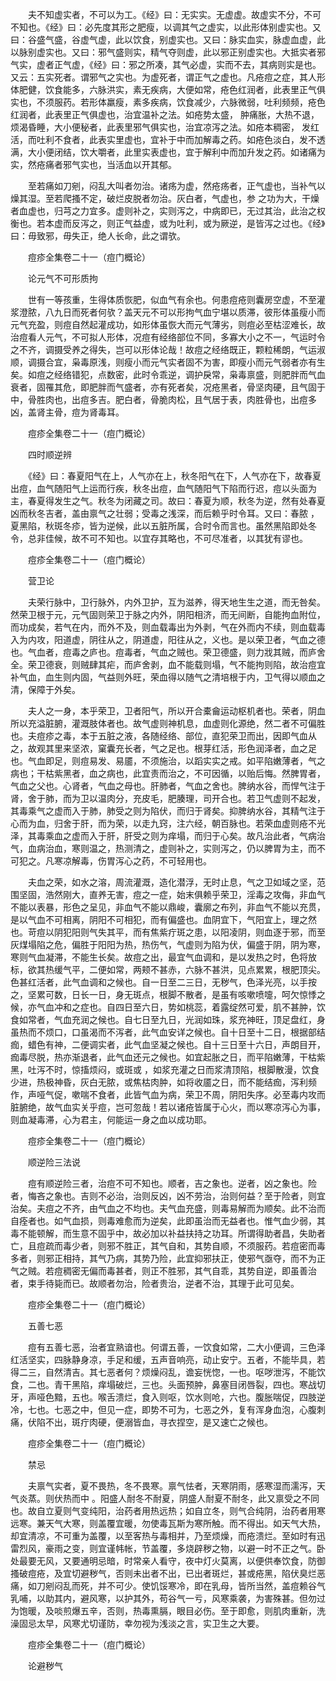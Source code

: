 <!-- { "loadSidebar": true } -->
　　夫不知虚实者，不可以为工。《经》曰：无实实。无虚虚。故虚实不分，不可不知也。《经》曰：必先度其形之肥瘦，以调其气之虚实，以此形体别虚实也。又曰：谷盛气盛，谷虚气虚，此以饮食，别虚实也。又曰：脉实血实，脉虚血虚，此以脉别虚实也。又曰：邪气盛则实，精气夺则虚，此以邪正别虚实也。大抵实者邪气实，虚者正气虚，《经》曰：邪之所凑，其气必虚，实而不去，其病则实是也。又云：五实死者。谓邪气之实也。为虚死者，谓正气之虚也。凡疮痘之症，其人形体肥健，饮食能多，六脉洪实，素无疾病，大便如常，疮色红润者，此表里正气俱实也，不须服药。若形体羸瘦，素多疾病，饮食减少，六脉微弱，吐利频频，疮色红润者，此表里正气俱虚也，治宜温补之法。如疮势太盛， 肿痛胀，大热不退，烦渴昏睡，大小便秘者，此表里邪气俱实也，治宜凉泻之法。如疮本稠密， 发红活，而吐利不食者，此表实里虚也，宜补于中而加解毒之药。如疮色淡白，发不透满，大小便闭结，饮大嚼者，此里实表虚也，宜于解利中而加升发之药。如诸痛为实，然疮痛者邪气实也，当活血以开其郁。

　　至若痛如刀剜，闷乱大叫者勿治。诸疡为虚，然疮疡者，正气虚也，当补气以燥其湿。至若爬搔不定，破烂皮脱者勿治。灰白者，气虚也，参 之功为大，干燥者血虚也，归芎之力宜多。虚则补之，实则泻之，中病即已，无过其治，此治之权衡也。若本虚而反泻之，则正气益虚，或为吐利，或为厥逆，是皆泻之过也。《经》曰：毋致邪，毋失正，绝人长命，此之谓欤。

　　痘疹全集卷二十一（痘门概论）

　　论元气不可形质拘

　　世有一等孩重，生得体质恢肥，似血气有余也。何患痘疮则囊房空虚，不至灌浆澄脓，八九日而死者何欤？盖天元不可以形拘气血宁堪以质滞，彼形体虽瘦小而元气充盈，则痘自然起灌成功，如形体虽恢大而元气薄劣，则痘必至枯涩难长，故治痘看人元气，不可拟人形体，况痘有经络部位不同，多寡大小之不一，气运时令之不齐，调摄受养之得失，岂可以形体论哉！故痘之经络既正，颗粒稀朗，气运淑顺，调摄合宜，枭毒原浅，则瘦小而元气实者固不为害，即瘦小而元气弱者亦有生矣。如痘之经络错犯，点数密，此时令乖逆，调护戾常，枭毒禀盛，则肥胖而气血衰者，固罹其危，即肥胖而气盛者，亦有死者矣，况疮黑者，骨坚肉硬，且气固于中，骨胜肉也，出痘多吉。肥白者，骨脆肉松，且气居于表，肉胜骨也，出痘多凶，盖肾主骨，痘为肾毒耳。

　　痘疹全集卷二十一（痘门概论）

　　四时顺逆辨

　　《经》曰：春夏阳气在上，人气亦在上，秋冬阳气在下，人气亦在下，故春夏出痘，血气随阳气上运而行疾，秋冬出痘，血气随阳气下陷而行迟，痘以头面为主，春夏得发生之气。秋冬为闭藏之司。故曰：春夏为顺，秋冬为逆，然有处春夏凶而秋冬吉者，盖由禀气之壮弱；受毒之浅深，而后赖乎时令耳。又曰：春脓 ，夏黑陷，秋斑冬疹，皆为逆候，此以五脏所属，合时令而言也。虽然黑陷即处冬令，总非佳候，故不可不知也。以宜存其略也，不可尽准者，以其犹有谬也。

　　痘疹全集卷二十一（痘门概论）

　　营卫论

　　夫荣行脉中，卫行脉外，内外卫护，互为滋养，得天地生生之道，而无咎矣。然荣卫根于元，元气固则荣卫于脉之内外，阴阳相济，而无间断，自能拘血附位，而功成矣，若气在内，而外不及，则血载毒出为外剥，气在外而内不续，则血载毒入为内攻，阳道虚，阴往从之，阴道虚，阳往从之，义也。是以荣卫者，气血之德也。气血者，痘毒之庐也。痘毒者，气血之贼也。荣卫德盛，则力戕其贼，而庐舍全。荣卫德衰，则贼肆其疟，而庐舍剥，血不能载则塌，气不能拘则陷，故治痘宜补气血，血生则内固，气益则外旺，荣血得以随气之清培根于内，卫气得以顺血之清，保障于外矣。

　　夫人之一身，本乎荣卫，卫者阳气，所以开合橐龠运动枢机者也。荣者，阴血所以充溢脏腑，灌溉肢体者也。故气虚则神机息，血虚则化源绝，然二者不可偏胜也。夫痘疹之毒，本于五脏之液，各随经络、部位，直犯荣卫而出，因即气血从之，故观其里来坚浓，窠囊充长者，气之足也。根芽红活，形色润泽者，血之足也。气血即足，则痘易发、易靥，不须施治，以蹈实实之戒。如平陷嫩薄者，气之病也；干枯紫黑者，血之病也，此宜责而治之，不可因循，以贻后悔。然脾胃者，气血之父也。心肾者，气血之母也。肝肺者，气血之舍也。脾纳水谷，而悍气注于肾，舍于肺，而为卫以温肉分，充皮毛，肥腠理，司开合也。若卫气虚则不起发，其毒乘气之虚而入于肺，肺受之则为陷伏，而归于肾矣。抑脾纳水谷，其精气注于心而为血，归舍于肝，而为荣，以走九窍，注六经，朝百脉也。若荣血虚则疮不光泽，其毒乘血之虚而入于肝，肝受之则为痒塌，而归于心矣。故凡治此者，气病治气，血病治血，寒则温之，热测清之，虚则补之，实则泻之，仍以脾胃为主，而不可犯之。凡寒凉解毒，伤胃泻心之药，不可轻用也。

　　夫血之荣，如水之溶，周流灌溉，造化潜浮，无时止息，气之卫如域之坚，范围坚固，浩然刚大，直养无害，痘之一症，始末俱赖乎荣卫，淫毒之攻侮，非血气不能以表暴，形色之呈见，非血气不能以鼎峻，囊廓之布列，非血气不能以充贯，是以气血不可相离，阴阳不可相犯，而有偏盛也。血阴宜下，气阳宜上，理之然也。苛痘以阴犯阳则气失其平，而有焦紫疔斑之患，以阳凌阴，则血逐于邪，而至灰煤塌陷之危，偏胜于阳阳为热，热伤气，气虚则为陷为伏，偏盛于阴，阴为寒，寒则气血凝滞，不能生长矣。故痘之出，最宜气血调和，是以发热之时，色将放标，欲其热缓气平，二便如常，两颊不甚赤，六脉不甚洪，见点累累，根肥顶尖。色甚红活者，此气血调和之候也。自一日至二三日，无秽气，色泽光亮，以手按之，坚累可数，日长一日，身无斑点，根脚不散者，是虽有咳嗽喷嚏，呵欠惊悸之候，亦气血冲和之症也。自四日至六日，势如桃蕊，着露绽然可爱，肌不甚肿，饮食如常者，气血充润之候也。自七日至九日，光润如珠，浆充神旺，顶足盘红，身虽热而不烦口，口虽渴而不泻者，此气血安详之候也。自十日至十二日，根据部结痂，蜡色有神，二便调实者，此气血坚凝之候也。自十三日至十六日，声朗目开，痂毒尽脱，热亦渐退者，此气血还元之候也。如宜起胀之日，而平陷嫩薄，干枯紫黑，吐泻不时，惊搐烦闷，或斑或 ，如浆充灌之日而浆清顶陷，根脚散漫，饮食少进，热极神昏，灰白无脓，或焦枯肉肿，如将收靥之日，而不能结痂，泻利频作，声哑气促，嗽喘不食者，此皆气血为病，荣卫不周，阴阳失序。必至毒内攻而脏腑绝，故气血实关乎痘，岂可忽哉！若以诸疮皆属于心火，而以寒凉泻心为事，则血凝毒滞，心为君主，何能运一身之血以成功耶。

　　痘疹全集卷二十一（痘门概论）

　　顺逆险三法说

　　痘有顺逆险三者，治痘不可不知也。顺者，吉之象也。逆者，凶之象也。险者，悔吝之象也。吉则不必治，治则反凶，凶不劳治，治则何益？至于险者，则宜治矣。夫痘之不齐，由气血之不均也。夫气血充盛，则毒易解而为顺矣。此不治而自痊者也。如气血损，则毒难愈而为逆矣，此即虽治而无益者也。惟气血少弱，其毒不能顿解，而生意不固乎中，故必加以补益扶持之功耳。所谓得助者昌，失助者亡，且痘疏而毒少者，则邪不胜正，其气自和，其势自顺，不须服药。若痘密而毒多者，则邪正相持，其气乃病，其势乃险，此宜抑邪扶正，使邪气亟夺，而不为正气之贼。若痘稠密无偏而毒甚者，则正不胜邪，其气自乖，其势自逆，即虽善治者，束手待毙而已。故顺者勿治，险者贵治，逆者不治，其理于此可见矣。

　　痘疹全集卷二十一（痘门概论）

　　五善七恶

　　痘有五善七恶，治者宜熟谙也。何谓五善，一饮食如常，二大小便调，三色泽红活坚实，四脉静身凉，手足和缓，五声音响亮，动止安宁。五者，不能毕具，若得二三，自然清吉。其七恶者何？烦燥闷乱，谵妄恍惚，一也。呕哕泄泻，不能饮食，二也。青干黑陷，痒塌破烂，三也。头面预肿，鼻塞目闭唇裂，四也。寒战切牙，声哑色黯，五也。喉舌溃烂，食入则呕，饮水则呛，六也。腹胀喘促，四肢逆冷，七也。七恶之中，但见一症，即势不可为，七恶之外，复有浑身血泡，心腹刺痛，伏陷不出，斑疔肉硬，便溺皆血，寻衣捏空，是又速亡之候也。

　　痘疹全集卷二十一（痘门概论）

　　禁忌

　　夫禀气实者，夏不畏热，冬不畏寒。禀气怯者，天寒阴雨，感寒湿而濡泻，天气炎蒸。则伏热而中 。阳盛人耐冬不耐夏，阴盛人耐夏不耐冬，此又禀受之不同也。故自立夏则气变纯阳，治药者用热远热；如自立冬，则气合纯阴，治药者用寒远寒。兼天气大寒，则盖覆宜暖，勿使毒瓦斯为寒所触。而不得出。如天气大热，却宜清凉，不可重为盖覆，以至客热与毒相并，乃至烦燥，而疮溃烂。至如时有迅雷烈风，豪雨之变，则宜谨帏帐，节盖覆，多烧辟秽之物，以避一时不正之气。卧处最要无风，又要通明忌暗，时常亲人看守，夜中灯火莫离，以便供奉饮食，防御搔破痘疮，及宜切避秽气，否则未出者不出，已出者斑烂，甚或疮黑，陷伏臭烂恶痛，如刀剜闷乱而死，并不可少。使饥馁寒冷，即在乳母，皆所当然，盖痘赖谷气乳哺，以助其内，避风寒，以护其外，苟谷气一亏，风寒乘袭，为害殊甚。但勿过为饱暖，及啖煎爆五辛，否则，热毒熏膈，眼目必伤。至于即愈，则肌肉重新，洗澡固忌太早，风寒尤切谨防，幸勿视为浅淡之言，实卫生之大要。

　　痘疹全集卷二十一（痘门概论）

　　论避秽气

